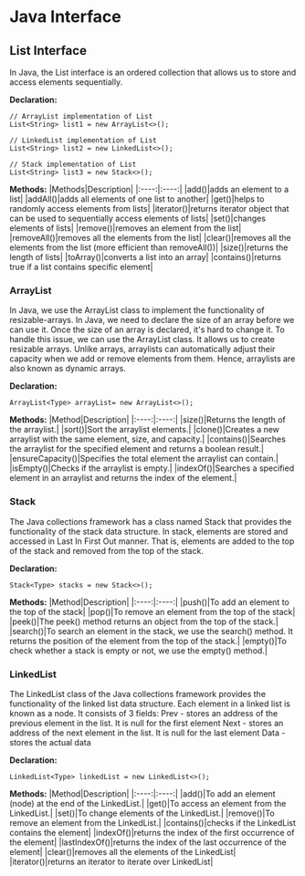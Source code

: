 # Java Interface

## List Interface

In Java, the List interface is an ordered collection that allows us to store and access elements sequentially.

**Declaration:**
```
// ArrayList implementation of List
List<String> list1 = new ArrayList<>();

// LinkedList implementation of List
List<String> list2 = new LinkedList<>();

// Stack implementation of List
List<String> list3 = new Stack<>();
```

**Methods:**
|Methods|Description|
|:----:|:----:|
|add()|adds an element to a list|
|addAll()|adds all elements of one list to another|
|get()|helps to randomly access elements from lists|
|iterator()|returns iterator object that can be used to sequentially access elements of lists|
|set()|changes elements of lists|
|remove()|removes an element from the list|
|removeAll()|removes all the elements from the list|
|clear()|removes all the elements from the list (more efficient than removeAll())|
|size()|returns the length of lists|
|toArray()|converts a list into an array|
|contains()|returns true if a list contains specific element|

### ArrayList

In Java, we use the ArrayList class to implement the functionality of resizable-arrays. In Java, we need to declare the size of an array before we can use it. Once the size of an array is declared, it's hard to change it. To handle this issue, we can use the ArrayList class. It allows us to create resizable arrays. Unlike arrays, arraylists can automatically adjust their capacity when we add or remove elements from them. Hence, arraylists are also known as dynamic arrays.

**Declaration:**
```
ArrayList<Type> arrayList= new ArrayList<>();
```

**Methods:**
|Method|Description|
|:----:|:----:|
|size()|Returns the length of the arraylist.|
|sort()|Sort the arraylist elements.|
|clone()|Creates a new arraylist with the same element, size, and capacity.|
|contains()|Searches the arraylist for the specified element and returns a boolean result.|
|ensureCapacity()|Specifies the total element the arraylist can contain.|
|isEmpty()|Checks if the arraylist is empty.|
|indexOf()|Searches a specified element in an arraylist and returns the index of the element.|

### Stack

The Java collections framework has a class named Stack that provides the functionality of the stack data structure. In stack, elements are stored and accessed in Last In First Out manner. That is, elements are added to the top of the stack and removed from the top of the stack.

**Declaration:**
```
Stack<Type> stacks = new Stack<>();
```

**Methods:**
|Method|Description|
|:----:|:----:|
|push()|To add an element to the top of the stack|
|pop()|To remove an element from the top of the stack|
|peek()|The peek() method returns an object from the top of the stack.|
|search()|To search an element in the stack, we use the search() method. It returns the position of the element from the top of the stack.|
|empty()|To check whether a stack is empty or not, we use the empty() method.|

### LinkedList

The LinkedList class of the Java collections framework provides the functionality of the linked list data structure. Each element in a linked list is known as a node. It consists of 3 fields:
Prev - stores an address of the previous element in the list. It is null for the first element
Next - stores an address of the next element in the list. It is null for the last element
Data - stores the actual data

**Declaration:**
```
LinkedList<Type> linkedList = new LinkedList<>();
```

**Methods:**
|Method|Description|
|:----:|:----:|
|add()|To add an element (node) at the end of the LinkedList.|
|get()|To access an element from the LinkedList.|
|set()|To change elements of the LinkedList.|
|remove()|To remove an element from the LinkedList.|
|contains()|checks if the LinkedList contains the element|
|indexOf()|returns the index of the first occurrence of the element|
|lastIndexOf()|returns the index of the last occurrence of the element|
|clear()|removes all the elements of the LinkedList|
|iterator()|returns an iterator to iterate over LinkedList|

